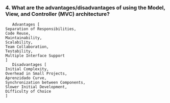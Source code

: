 ### 4. What are the advantages/disadvantages of using the Model, View, and Controller (MVC) architecture?

       Advantages [
    Separation of Responsibilities, 
    Code Reuse, 
    Maintainability,
    Scalability,
    Team Collaboration,
    Testability,
    Multiple Interface Support
    ] 
       Disadvantages [
    Initial Complexity, 
    Overhead in Small Projects,
    Aprenzidado Curve,
    Synchronization between Components,
    Slower Initial Development,
    Difficulty of Choice
    ]
